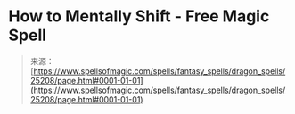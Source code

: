 <!--yml
category: 未分类
date: 2024-06-12 19:11:56
-->

# How to Mentally Shift - Free Magic Spell

> 来源：[https://www.spellsofmagic.com/spells/fantasy_spells/dragon_spells/25208/page.html#0001-01-01](https://www.spellsofmagic.com/spells/fantasy_spells/dragon_spells/25208/page.html#0001-01-01)